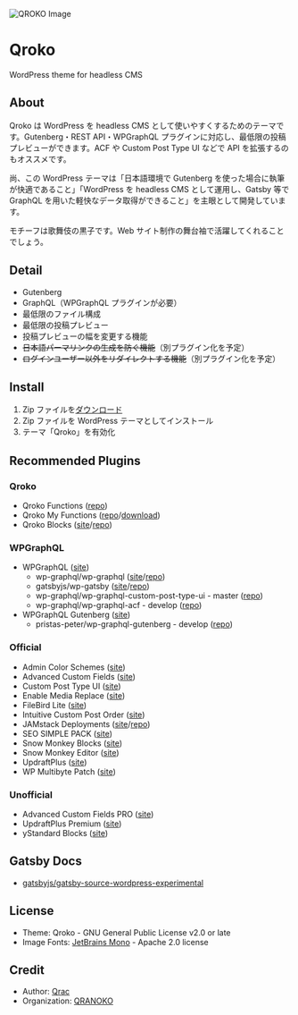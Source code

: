 ![QROKO Image](https://i.gyazo.com/34e95d8b62c171cc7ed6ada24909ad66.png)

# Qroko

WordPress theme for headless CMS

## About

Qroko は WordPress を headless CMS として使いやすくするためのテーマです。Gutenberg・REST API・WPGraphQL プラグインに対応し、最低限の投稿プレビューができます。ACF や Custom Post Type UI などで API を拡張するのもオススメです。

尚、この WordPress テーマは「日本語環境で Gutenberg を使った場合に執筆が快適であること」「WordPress を headless CMS として運用し、Gatsby 等で GraphQL を用いた軽快なデータ取得ができること」を主眼として開発しています。

モチーフは歌舞伎の黒子です。Web サイト制作の舞台袖で活躍してくれることでしょう。

## Detail

- Gutenberg
- GraphQL（WPGraphQL プラグインが必要）
- 最低限のファイル構成
- 最低限の投稿プレビュー
- 投稿プレビューの幅を変更する機能
- ~~日本語パーマリンクの生成を防ぐ機能~~（別プラグイン化を予定）
- ~~ログインユーザー以外をリダイレクトする機能~~（別プラグイン化を予定）

## Install

1. Zip ファイルを[ダウンロード](https://github.com/qrac/qroko/archive/master.zip)
2. Zip ファイルを WordPress テーマとしてインストール
3. テーマ「Qroko」を有効化

## Recommended Plugins

### Qroko

- Qroko Functions ([repo](https://github.com/qrac/qroko-functions))
- Qroko My Functions ([repo](https://github.com/qrac/qroko-my-functions)/[download](https://github.com/qrac/qroko-my-functions/archive/master.zip))
- Qroko Blocks ([site](https://wordpress.org/plugins/qroko-blocks/)/[repo](https://github.com/qrac/qroko-blocks))

### WPGraphQL

- WPGraphQL ([site](https://www.wpgraphql.com/))
  - wp-graphql/wp-graphql ([site](https://wordpress.org/plugins/wp-graphql/)/[repo](https://github.com/wp-graphql/wp-graphql))
  - gatsbyjs/wp-gatsby ([site](https://wordpress.org/plugins/wp-gatsby/)/[repo](https://github.com/gatsbyjs/wp-gatsby))
  - wp-graphql/wp-graphql-custom-post-type-ui - master ([repo](https://github.com/wp-graphql/wp-graphql-custom-post-type-ui))
  - wp-graphql/wp-graphql-acf - develop ([repo](https://github.com/wp-graphql/wp-graphql-acf))
- WPGraphQL Gutenberg ([site](https://wp-graphql-gutenberg.netlify.app/))
  - pristas-peter/wp-graphql-gutenberg - develop ([repo](https://github.com/pristas-peter/wp-graphql-gutenberg))

### Official

- Admin Color Schemes ([site](https://ja.wordpress.org/plugins/admin-color-schemes/))
- Advanced Custom Fields ([site](https://ja.wordpress.org/plugins/advanced-custom-fields/))
- Custom Post Type UI ([site](https://ja.wordpress.org/plugins/custom-post-type-ui/))
- Enable Media Replace ([site](https://ja.wordpress.org/plugins/enable-media-replace/))
- FileBird Lite ([site](https://ja.wordpress.org/plugins/filebird/))
- Intuitive Custom Post Order ([site](https://ja.wordpress.org/plugins/intuitive-custom-post-order/))
- JAMstack Deployments ([site](https://ja.wordpress.org/plugins/wp-jamstack-deployments/)/[repo](https://github.com/crgeary/wp-jamstack-deployments))
- SEO SIMPLE PACK ([site](https://wordpress.org/plugins/seo-simple-pack/))
- Snow Monkey Blocks ([site](https://ja.wordpress.org/plugins/snow-monkey-blocks/))
- Snow Monkey Editor ([site](https://ja.wordpress.org/plugins/snow-monkey-editor/))
- UpdraftPlus ([site](https://ja.wordpress.org/plugins/updraftplus/))
- WP Multibyte Patch ([site](https://ja.wordpress.org/plugins/wp-multibyte-patch/))

### Unofficial

- Advanced Custom Fields PRO ([site](https://www.advancedcustomfields.com/pro/))
- UpdraftPlus Premium ([site](https://updraftplus.com/shop/))
- yStandard Blocks ([site](https://wp-ystandard.com/plugins/ystandard-blocks/))

## Gatsby Docs

- [gatsbyjs/gatsby-source-wordpress-experimental](https://github.com/gatsbyjs/gatsby-source-wordpress-experimental)

## License

- Theme: Qroko - GNU General Public License v2.0 or late
- Image Fonts: [JetBrains Mono](https://www.jetbrains.com/lp/mono/) - Apache 2.0 license

## Credit

- Author: [Qrac](https://qrac.jp)
- Organization: [QRANOKO](https://qranoko.jp)
